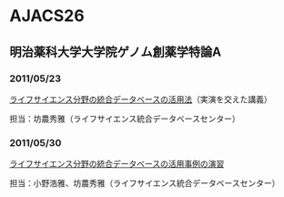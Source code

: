 # AJACS26
## 明治薬科大学大学院ゲノム創薬学特論A
### 2011/05/23 
[ライフサイエンス分野の統合データベースの活用法](01_bono)（実演を交えた講義）

担当：坊農秀雅（ライフサイエンス統合データベースセンター）
### 2011/05/30
[ライフサイエンス分野の統合データベースの活用事例の演習](02_hono)

担当：小野浩雅、坊農秀雅（ライフサイエンス統合データベースセンター）
